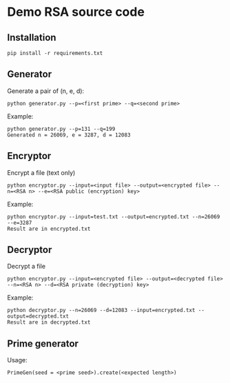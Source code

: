 # Demo RSA source code
## Installation
```
pip install -r requirements.txt
```

## Generator
Generate a pair of (n, e, d):
```
python generator.py --p=<first prime> --q=<second prime>
```

Example:
```console
python generator.py --p=131 --q=199
Generated n = 26069, e = 3287, d = 12083
```

## Encryptor
Encrypt a file (text only)
```
python encryptor.py --input=<input file> --output=<encrypted file> --n=<RSA n> --e=<RSA public (encryption) key>
```

Example:
```console
python encryptor.py --input=test.txt --output=encrypted.txt --n=26069 --e=3287
Result are in encrypted.txt
```

## Decryptor
Decrypt a file
```
python encryptor.py --input=<encrypted file> --output=<decrypted file> --n=<RSA n> --d=<RSA private (decryption) key>
```

Example:
```console
python decryptor.py --n=26069 --d=12083 --input=encrypted.txt --output=decrypted.txt
Result are in decrypted.txt
```

## Prime generator
Usage:
```
PrimeGen(seed = <prime seed>).create(<expected length>)
```